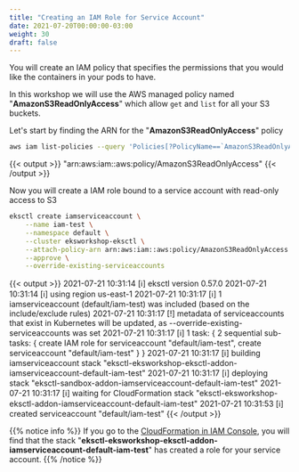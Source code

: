 ```yaml
---
title: "Creating an IAM Role for Service Account"
date: 2021-07-20T00:00:00-03:00
weight: 30
draft: false
---
```


You will create an IAM policy that specifies the permissions that you would like the containers in your pods to have.

In this workshop we will use the AWS managed policy named "**AmazonS3ReadOnlyAccess**" which allow `get` and `list` for all your S3 buckets.

Let's start by finding the ARN for the "**AmazonS3ReadOnlyAccess**" policy

```bash
aws iam list-policies --query 'Policies[?PolicyName==`AmazonS3ReadOnlyAccess`].Arn'
```

{{< output >}}
"arn:aws:iam::aws:policy/AmazonS3ReadOnlyAccess"
{{< /output >}}

Now you will create a IAM role bound to a service account with read-only access to S3

```bash
eksctl create iamserviceaccount \
    --name iam-test \
    --namespace default \
    --cluster eksworkshop-eksctl \
    --attach-policy-arn arn:aws:iam::aws:policy/AmazonS3ReadOnlyAccess \
    --approve \
    --override-existing-serviceaccounts
```

{{< output >}}
2021-07-21 10:31:14 [ℹ]  eksctl version 0.57.0
2021-07-21 10:31:14 [ℹ]  using region us-east-1
2021-07-21 10:31:17 [ℹ]  1 iamserviceaccount (default/iam-test) was included (based on the include/exclude rules)
2021-07-21 10:31:17 [!]  metadata of serviceaccounts that exist in Kubernetes will be updated, as --override-existing-serviceaccounts was set
2021-07-21 10:31:17 [ℹ]  1 task: { 2 sequential sub-tasks: { create IAM role for serviceaccount "default/iam-test", create serviceaccount "default/iam-test" } }
2021-07-21 10:31:17 [ℹ]  building iamserviceaccount stack "eksctl-eksworkshop-eksctl-addon-iamserviceaccount-default-iam-test"
2021-07-21 10:31:17 [ℹ]  deploying stack "eksctl-sandbox-addon-iamserviceaccount-default-iam-test"
2021-07-21 10:31:17 [ℹ]  waiting for CloudFormation stack "eksctl-eksworkshop-eksctl-addon-iamserviceaccount-default-iam-test"
2021-07-21 10:31:53 [ℹ]  created serviceaccount "default/iam-test"
{{< /output >}}

{{% notice info %}}
If you go to the [CloudFormation in IAM Console](https://console.aws.amazon.com/cloudformation/), you will find that the stack "**eksctl-eksworkshop-eksctl-addon-iamserviceaccount-default-iam-test**" has created a role for your service account.
{{% /notice %}}
